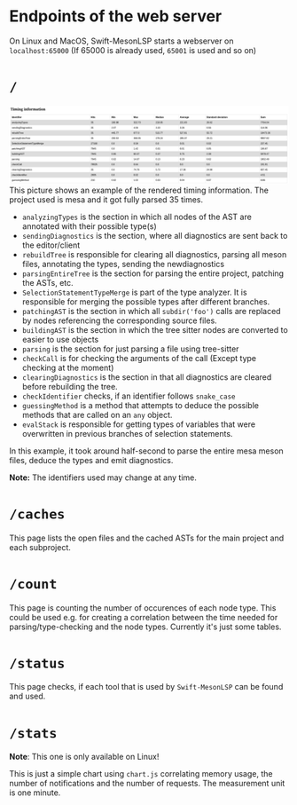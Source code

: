 # Endpoints of the web server
On Linux and MacOS, Swift-MesonLSP starts a webserver on `localhost:65000` (If 65000 is already used, `65001` is used and so on)

# `/`
![Timing](timings.png)
This picture shows an example of the rendered timing information. The project used is mesa and it
got fully parsed 35 times.

- `analyzingTypes` is the section in which all nodes of the AST are annotated with their possible type(s)
- `sendingDiagnostics` is the section, where all diagnostics are sent back to the editor/client
- `rebuildTree` is responsible for clearing all diagnostics, parsing all meson files, annotating the types, sending the newdiagnostics
- `parsingEntireTree` is the section for parsing the entire project, patching the ASTs, etc.
- `SelectionStatementTypeMerge` is part of the type analyzer. It is responsible for merging the possible types after different branches.
- `patchingAST` is the section in which all `subdir('foo')` calls are replaced by nodes referencing the corresponding source files.
- `buildingAST` is the section in which the tree sitter nodes are converted to easier to use objects
- `parsing` is the section for just parsing a file using tree-sitter
- `checkCall` is for checking the arguments of the call (Except type checking at the moment)
- `clearingDiagnostics` is the section in that all diagnostics are cleared before rebuilding the tree.
- `checkIdentifier` checks, if an identifier follows `snake_case`
- `guessingMethod` is a method that attempts to deduce the possible methods that are called on an `any` object.
- `evalStack` is responsible for getting types of variables that were overwritten in previous branches of selection statements.


In this example, it took around half-second to parse the entire mesa meson files, deduce the types and emit diagnostics.


**Note:** The identifiers used may change at any time.

# `/caches`
This page lists the open files and the cached ASTs for the main project and each subproject.

# `/count`
This page is counting the number of occurences of each node type. This could be used e.g. for creating a correlation between the time needed for parsing/type-checking
and the node types. Currently it's just some tables.

# `/status`
This page checks, if each tool that is used by `Swift-MesonLSP` can be found and used.

# `/stats`
**Note**: This one is only available on Linux!

This is just a simple chart using `chart.js` correlating memory usage, the number of notifications and the number of requests. The measurement unit
is one minute.

